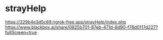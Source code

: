 # strayHelp

https://229b4e3d5c69.ngrok-free.app/strayHelp/index.php
https://www.blackbox.ai/share/0825b701-87eb-471d-8d90-f78d0117d227?fullScreen=true
